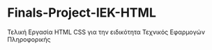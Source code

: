 # Finals-Project-IEK-HTML

Τελική Εργασία HTML CSS για την ειδικότητα Τεχνικός Εφαρμογών Πληροφορικής
